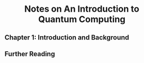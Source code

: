 
# <center>Notes on An Introduction to Quantum Computing</center>

## Chapter 1: Introduction and Background

## Further Reading